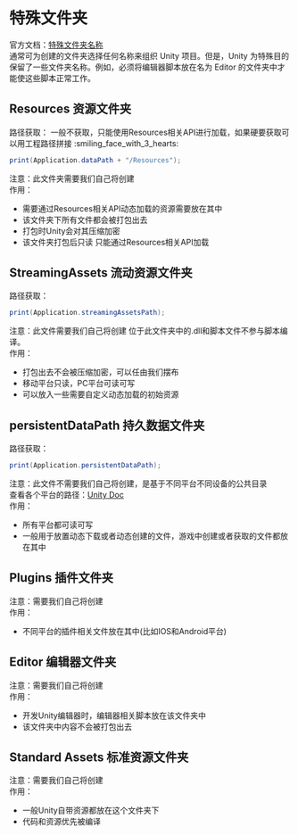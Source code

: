 # 特殊文件夹
官方文档：[特殊文件夹名称](https://docs.unity.cn/cn/2020.3/Manual/SpecialFolders.html)  
通常可为创建的文件夹选择任何名称来组织 Unity 项目。但是，Unity 为特殊目的保留了一些文件夹名称。例如，必须将编辑器脚本放在名为 Editor 的文件夹中才能使这些脚本正常工作。
## **Resources 资源文件夹**
路径获取：  一般不获取，只能使用Resources相关API进行加载，如果硬要获取可以用工程路径拼接  :smiling_face_with_3_hearts:
``` C# linenums="1"
print(Application.dataPath + "/Resources");
```
注意：此文件夹需要我们自己将创建  
作用： 

- 需要通过Resources相关API动态加载的资源需要放在其中
- 该文件夹下所有文件都会被打包出去
- 打包时Unity会对其压缩加密 
- 该文件夹打包后只读 只能通过Resources相关API加载

## **StreamingAssets 流动资源文件夹**
路径获取：
``` C#
print(Application.streamingAssetsPath);
```
注意：此文件需要我们自己将创建  位于此文件夹中的.dll和脚本文件不参与脚本编译。  
作用：

- 打包出去不会被压缩加密，可以任由我们摆布
- 移动平台只读，PC平台可读可写
- 可以放入一些需要自定义动态加载的初始资源

## **persistentDataPath 持久数据文件夹**
路径获取：
``` C#
print(Application.persistentDataPath);
```
注意：此文件不需要我们自己将创建，是基于不同平台不同设备的公共目录  
查看各个平台的路径：[Unity Doc](https://docs.unity.cn/cn/2021.1/ScriptReference/Application-persistentDataPath.html)  
作用：

- 所有平台都可读可写
- 一般用于放置动态下载或者动态创建的文件，游戏中创建或者获取的文件都放在其中

## Plugins 插件文件夹
注意：需要我们自己将创建  
作用：  

- 不同平台的插件相关文件放在其中(比如IOS和Android平台)

## Editor 编辑器文件夹 
注意：需要我们自己将创建  
作用： 

- 开发Unity编辑器时，编辑器相关脚本放在该文件夹中
- 该文件夹中内容不会被打包出去

## Standard Assets 标准资源文件夹
注意：需要我们自己将创建  
作用：

- 一般Unity自带资源都放在这个文件夹下
- 代码和资源优先被编译